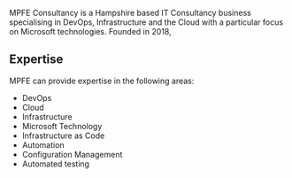 
MPFE Consultancy is a Hampshire based IT Consultancy business specialising in DevOps, Infrastructure and the Cloud with a particular focus on Microsoft technologies. Founded in 2018, 

## Expertise

MPFE can provide expertise in the following areas:

- DevOps
- Cloud
- Infrastructure
-  Microsoft Technology
- Infrastructure as Code
- Automation
- Configuration Management
- Automated testing
